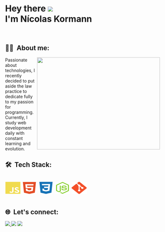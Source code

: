 <h1 align="left">Hey there <img src="https://media.giphy.com/media/hvRJCLFzcasrR4ia7z/giphy.gif" width="35px"> 
<br>
I'm Nícolas Kormann</h1>
<br>

## 🧑‍💻&nbsp; About me:
<img align="right" src="https://media.giphy.com/media/qgQUggAC3Pfv687qPC/giphy.gif" width="400" height="300" />

<p>Passionate about technologies, I recently decided to put aside the law practice to dedicate fully to my passion for programming. Currently, I study web development daily with constant learning and evolution.</p>

## 🛠&nbsp; Tech Stack:
<div style="display: inline_block"><br>
  <img src="https://raw.githubusercontent.com/devicons/devicon/master/icons/javascript/javascript-plain.svg" width="50" height="40" align="center"/>  
  <img src="https://raw.githubusercontent.com/devicons/devicon/master/icons/html5/html5-plain.svg" width="50" height="40" align="center">
  <img src="https://raw.githubusercontent.com/devicons/devicon/master/icons/css3/css3-plain.svg" width="50" height="40" align="center">
  <img src="https://raw.githubusercontent.com/devicons/devicon/master/icons/nodejs/nodejs-plain.svg" width="50" height="40" align="center">
  <img src="https://raw.githubusercontent.com/devicons/devicon/master/icons/git/git-plain.svg" width="50" height="40" align="center">
 </div> 
 <br>
  
 <!--
## ⚙️ &nbsp; GitHub Analytics

<img align="center" src="https://github-readme-stats.vercel.app/api/top-langs/?username=nicolasKormann&theme=dracula&hide_langs_below=1" />
 -->
 
 
## 🌐&nbsp; Let's connect:
<div align="left">
  <a target="_blank" href="https://www.linkedin.com/in/nicolas-kormann/" alt="Linkedin">
  <img src="https://img.shields.io/badge/-LinkedIn-%230077B5?style=for-the-badge&logo=linkedin&logoColor=white" target="_blank"</a>

  <a target="_blank" href="https://www.instagram.com/nicolaskormann/" alt="Instagram">
  <img src="https://img.shields.io/badge/-Instagram-%23E4405F?style=for-the-badge&logo=instagram&logoColor=white" target="_blank"></a>
 
   <a target="_blank" href="mailto:kormann.nicolas@gmail.com" alt="Gmail">
  <img src="https://img.shields.io/badge/Gmail-D14836?style=for-the-badge&logo=gmail&logoColor=white"</a>
</div>

<!--
- 🔭 I’m currently working on ...
- 🌱 I’m currently learning ...
- 👯 I’m looking to collaborate on ...
- 🤔 I’m looking for help with ...
- 💬 Ask me about ...
- 📫 How to reach me: ...
- 😄 Pronouns: ...
- ⚡ Fun fact: ...
-->
